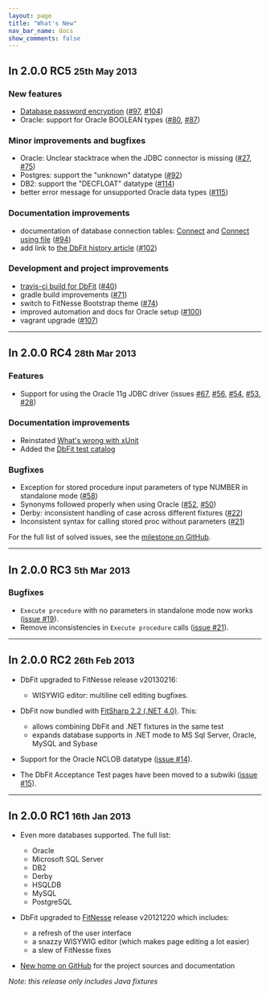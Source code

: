 ```yaml
---
layout: page
title: "What's New"
nav_bar_name: docs
show_comments: false
---
```

## In 2.0.0 RC5 <small>25th May 2013</small>

### New features

* [Database password encryption](/dbfit/docs/dbfit-features.html#database-password-encryption) ([#97](https://github.com/benilovj/dbfit/issues/97), [#104](https://github.com/benilovj/dbfit/issues/104))
* Oracle: support for Oracle BOOLEAN types ([#80](https://github.com/benilovj/dbfit/issues/80), [#87](https://github.com/benilovj/dbfit/issues/87))

### Minor improvements and bugfixes

* Oracle: Unclear stacktrace when the JDBC connector is missing ([#27](https://github.com/benilovj/dbfit/issues/27), [#75](https://github.com/benilovj/dbfit/issues/75))
* Postgres: support the "unknown" datatype ([#92](https://github.com/benilovj/dbfit/issues/92))
* DB2: support the "DECFLOAT" datatype ([#114](https://github.com/benilovj/dbfit/issues/114))
* better error message for unsupported Oracle data types ([#115](https://github.com/benilovj/dbfit/issues/115))

### Documentation improvements

* documentation of database connection tables: [Connect](/dbfit/docs/reference.html#connect) and [Connect using file](/dbfit/docs/reference.html#connect-using-file) ([#94](https://github.com/benilovj/dbfit/issues/94))
* add link to [the DbFit history article](http://quickpeople.wordpress.com/2013/03/21/dbfit-the-past-and-present/) ([#102](https://github.com/benilovj/dbfit/issues/102))

### Development and project improvements

* [travis-ci build for DbFit](https://travis-ci.org/benilovj/dbfit) ([#40](https://github.com/benilovj/dbfit/issues/40))
* gradle build improvements ([#71](https://github.com/benilovj/dbfit/issues/71))
* switch to FitNesse Bootstrap theme ([#74](https://github.com/benilovj/dbfit/issues/74))
* improved automation and docs for Oracle setup ([#100](https://github.com/benilovj/dbfit/issues/100))
* vagrant upgrade ([#107](https://github.com/benilovj/dbfit/issues/107))

----

## In 2.0.0 RC4 <small>28th Mar 2013</small>

### Features

* Support for using the Oracle 11g JDBC driver (issues [#67](https://github.com/benilovj/dbfit/pull/67), [#56](https://github.com/benilovj/dbfit/pull/56), [#54](https://github.com/benilovj/dbfit/issues/54), [#53](https://github.com/benilovj/dbfit/issues/53), [#28](https://github.com/benilovj/dbfit/issues/28))

### Documentation improvements

* Reinstated [What's wrong with xUnit](http://benilovj.github.io/dbfit/docs/whats-wrong-with-xunit.html)
* Added the [DbFit test catalog](http://benilovj.github.io/dbfit/docs/writing-tests.html)

### Bugfixes

* Exception for stored procedure input parameters of type NUMBER in standalone mode ([#58](https://github.com/benilovj/dbfit/issues/58))
* Synonyms followed properly when using Oracle ([#52](https://github.com/benilovj/dbfit/pull/52), [#50](https://github.com/benilovj/dbfit/issues/50))
* Derby: inconsistent handling of case across different fixtures ([#22](https://github.com/benilovj/dbfit/issues/22))
* Inconsistent syntax for calling stored proc without parameters ([#21](https://github.com/benilovj/dbfit/issues/21))

For the full list of solved issues, see the [milestone on GitHub](https://github.com/benilovj/dbfit/issues?milestone=3&state=closed).

----

## In 2.0.0 RC3 <small>5th Mar 2013</small>

### Bugfixes

* `Execute procedure` with no parameters in standalone mode now works ([issue #19](https://github.com/benilovj/dbfit/issues/19)).
* Remove inconsistencies in `Execute procedure` calls ([issue #21](https://github.com/benilovj/dbfit/issues/21)).

----

## In 2.0.0 RC2 <small>26th Feb 2013</small>

 *  DbFit upgraded to FitNesse release v20130216:
     *  WISYWIG editor: multiline cell editing bugfixes.

 *  DbFit now bundled with [FitSharp 2.2 (.NET 4.0)](http://www.syterra.com/FitSharp.html). This:
     *  allows combining DbFit and .NET fixtures in the same test
     *  expands database supports in .NET mode to MS Sql Server, Oracle, MySQL and Sybase

 *  Support for the Oracle NCLOB datatype ([issue #14](https://github.com/benilovj/dbfit/issues/14)).

 *  The DbFit Acceptance Test pages have been moved to a subwiki ([issue #15](https://github.com/benilovj/dbfit/pull/15)).

----

## In 2.0.0 RC1 <small>16th Jan 2013</small>

 *  Even more databases supported. The full list:
     *  Oracle
     *  Microsoft SQL Server
     *  DB2
     *  Derby
     *  HSQLDB
     *  MySQL
     *  PostgreSQL

 *  DbFit upgraded to [FitNesse](http://fitnesse.org) release v20121220 which includes:
     *  a refresh of the user interface
     *  a snazzy WISYWIG editor (which makes page editing a lot easier)
     *  a slew of FitNesse fixes

 *  [New home on GitHub](https://benilovj.github.io/dbfit/) for the project sources and documentation

*Note: this release only includes Java fixtures*
